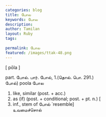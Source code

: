 ```yaml
---
categories: blog
title: போல
keywords: போல
description: 
author: Tamilan
layout: Ruby
tags: 
 
permalink: போல
featured: /images/ttak-48.png
---
```

  
[ pōla ]  
  
part. போல். பார். போல், 1.(தொல். பொ. 291.)  
போல்) poola போல  
1. like, similar (post. + acc.)  
2. as (if) (post. + conditional; post. + pt. n.) [  
3. inf., stem of போல் `resemble]  
உவமைச்சொல்